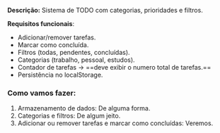 **Descrição:** Sistema de TODO com categorias, prioridades e filtros.

**Requisitos funcionais**:
- Adicionar/remover tarefas.
- Marcar como concluída.
- Filtros (todas, pendentes, concluídas).
- Categorias (trabalho, pessoal, estudos).
- Contador de tarefas -> ==deve exibir o numero total de tarefas.==
- Persistência no localStorage.

### Como vamos fazer:
1. Armazenamento de dados:
	De alguma forma.
2. Categorias e filtros:
	De algum jeito.
3. Adicionar ou remover tarefas e marcar como concluídas:
	Veremos.
	